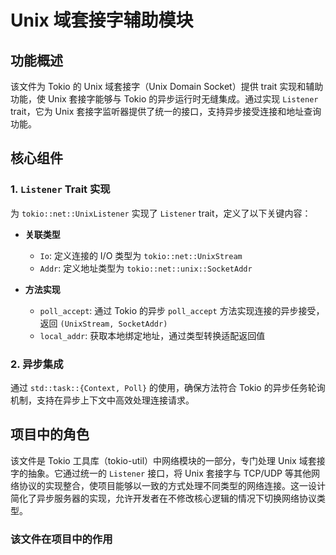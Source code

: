 # Unix 域套接字辅助模块

## 功能概述  
该文件为 Tokio 的 Unix 域套接字（Unix Domain Socket）提供 trait 实现和辅助功能，使 Unix 套接字能够与 Tokio 的异步运行时无缝集成。通过实现 `Listener` trait，它为 Unix 套接字监听器提供了统一的接口，支持异步接受连接和地址查询功能。

## 核心组件  
### 1. `Listener` Trait 实现  
为 `tokio::net::UnixListener` 实现了 `Listener` trait，定义了以下关键内容：  
- **关联类型**  
  - `Io`: 定义连接的 I/O 类型为 `tokio::net::UnixStream`  
  - `Addr`: 定义地址类型为 `tokio::net::unix::SocketAddr`  

- **方法实现**  
  - `poll_accept`: 通过 Tokio 的异步 `poll_accept` 方法实现连接的异步接受，返回 `(UnixStream, SocketAddr)`  
  - `local_addr`: 获取本地绑定地址，通过类型转换适配返回值  

### 2. 异步集成  
通过 `std::task::{Context, Poll}` 的使用，确保方法符合 Tokio 的异步任务轮询机制，支持在异步上下文中高效处理连接请求。

## 项目中的角色  
该文件是 Tokio 工具库（tokio-util）中网络模块的一部分，专门处理 Unix 域套接字的抽象。它通过统一的 `Listener` 接口，将 Unix 套接字与 TCP/UDP 等其他网络协议的实现整合，使项目能够以一致的方式处理不同类型的网络连接。这一设计简化了异步服务器的实现，允许开发者在不修改核心逻辑的情况下切换网络协议类型。

### 该文件在项目中的作用  